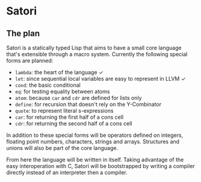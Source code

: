 # Satori

## The plan
Satori is a statically typed Lisp that aims to have a small core language that's
extensible through a macro system. Currently the following special forms are
planned:
* `lambda`: the heart of the language ✓
* `let`: since sequential local variables are easy to represent in LLVM ✓
* `cond`: the basic conditional
* `eq`: for testing equality between atoms
* `atom`: because `car` and `cdr` are defined for lists only
* `define`: for recursion that doesn't rely on the Y-Combinator
* `quote`: to represent literal s-expressions
* `car`: for returning the first half of a cons cell
* `cdr`: for returning the second half of a cons cell

In addition to these special forms will be operators defined on integers,
floating point numbers, characters, strings and arrays. Structures and unions
will also be part of the core language.

From here the language will be written in itself. Taking advantage of the easy
interoperation with C, Satori will be bootstrapped by writing a compiler
directly instead of an interpreter then a compiler.

